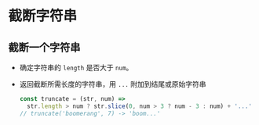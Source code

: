 # 截断字符串

## 截断一个字符串

  - 确定字符串的 `length` 是否大于 `num`。&#x20;

  - 返回截断所需长度的字符串，用 `...` 附加到结尾或原始字符串

    ```javascript
    const truncate = (str, num) =>
      str.length > num ? str.slice(0, num > 3 ? num - 3 : num) + '...' : str;
    // truncate('boomerang', 7) -> 'boom...'
    ```
